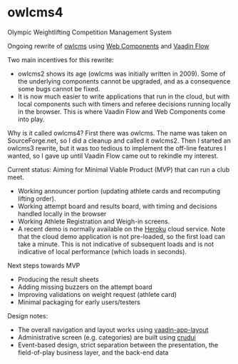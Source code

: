 # owlcms4
Olympic Weightlifting Competition Management System 

Ongoing rewrite of [owlcms](https://owlcms2.sourceforge.io/#!index.md) using [Web Components](https://www.webcomponents.org/introduction) and [Vaadin Flow](https://vaadin.com/flow)

Two main incentives for this rewrite:
- owlcms2 shows its age (owlcms was initially written in 2009). Some of the underlying components cannot be upgraded, and as a consequence some bugs
cannot be fixed.
- It is now much easier to write applications that run in the cloud, but with local components such with timers and referee decisions running locally in the browser.  This is where Vaadin Flow and Web Components come into play.

Why is it called owlcms4? First there was owlcms. The name was taken on SourceForge.net, so I did a cleanup and called it owlcms2. Then I started an owlcms3 rewrite, but it was too tedious to implement the off-line features I wanted, so I gave up until Vaadin Flow came out to rekindle my interest.

Current status: Aiming for Minimal Viable Product (MVP) that can run a club meet.
- Working announcer portion (updating athlete cards and recomputing lifting order).
- Working attempt board and results board, with timing and decisions handled locally in the browser
- Working Athlete Registration and Weigh-in screens.
- A recent demo is normally available on the [Heroku](https://owlcms4.herokuapp.com) cloud service. Note that the cloud demo application is not pre-loaded, so the first load can take a minute. This is not indicative of subsequent loads and is not indicative of local performance (which loads in seconds).

Next steps towards MVP
- Producing the result sheets
- Adding missing buzzers on the attempt board
- Improving validations on weight request (athlete card)
- Minimal packaging for early users/testers

Design notes:
- The overall navigation and layout works using [vaadin-app-layout](https://github.com/appreciated/vaadin-app-layout)
- Administrative screen (e.g. categories) are built using [crudui](https://github.com/alejandro-du/crudui)
- Event-based design, strict separation between the presentation, the field-of-play business layer, and the back-end data
